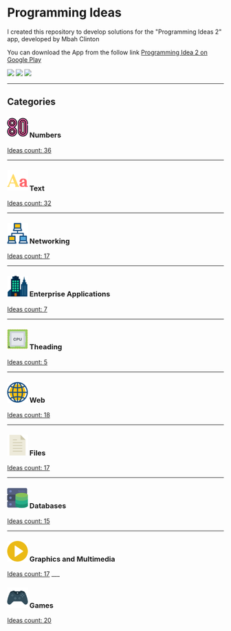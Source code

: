 # Programming Ideas

I created this repository to develop solutions for the "Programming Ideas 2" app, developed by Mbah Clinton

You can download the App from the follow link [Programming Idea 2 on Google Play](https://play.google.com/store/apps/details?id=com.alansa.ideabag2)

![](https://lh3.googleusercontent.com/5Q2H3WJ4026NsseVCVEPH5LbyfLKmVS8iYD5aMFHuWt5tQDqtWjei8_eyDfG7N0I6X0=w720-h310-rw) ![](https://lh3.googleusercontent.com/7uiMZM0XBlB5lIbHYB2SlLjb2xXoA6GaQu3PTC41huuBlRwKya3gkYZIb6lCQYvLAg=w720-h310-rw) ![](https://lh3.googleusercontent.com/bShog3If-uR8Ji4Ld0oOxXtMlhgfBJgncUsh-duj7tSkoWY8lXAMCA1HgkGYnU40oQ=w720-h310-rw)
<hr>

## Categories

### <img src="images/categories/48/numbers.png" /> Numbers
[Ideas count: 36](numbers.md)

<hr />

### <img src="images/categories/48/text.png" /> Text
[Ideas count: 32](text.md)

<hr />

### <img src="images/categories/48/network.png" /> Networking
[Ideas count: 17](networking.md)

<hr />

### <img src="images/categories/48/enterprise.png" /> Enterprise Applications
[Ideas count: 7](enterprise_applications.md)
<hr />

### <img src="images/categories/48/cpu.png" /> Theading
[Ideas count: 5](theading.md)

<hr />

### <img src="images/categories/48/web.png" /> Web
[Ideas count: 18](web.md)

<hr />

### <img src="images/categories/48/file.png" /> Files
[Ideas count: 17](files.md)

<hr />

### <img src="images/categories/48/database.png" /> Databases
[Ideas count: 15](databases.md)

<hr />

### <img src="images/categories/48/multimedia.png" /> Graphics and Multimedia
[Ideas count: 17](graphics_and_multimedia.md) ___

### <img src="images/categories/48/games.png" /> Games
[Ideas count: 20](games.md)
